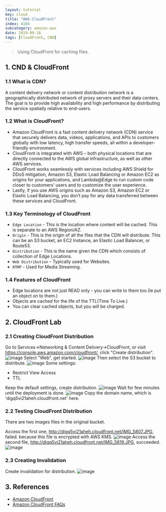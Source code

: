 ```yaml
---
layout: tutorial
key: cloud
title: "AWS-CloudFront"
index: 4104
subcategory: amazon-aws
date: 2019-09-16
tags: [CloudFront, CND]
---
```


> Using CloudFront for caching files.

## 1. CND & CloudFront
### 1.1 What is CDN?
A content delivery network or content distribution network is a geographically distributed network of proxy servers and their data centers. The goal is to provide high availability and high performance by distributing the service spatially relative to end-users.
### 1.2 What is CloudFront?
* Amazon CloudFront is a fast content delivery network (CDN) service that securely delivers data, videos, applications, and APIs to customers globally with low latency, high transfer speeds, all within a developer-friendly environment.
* CloudFront is integrated with AWS – both physical locations that are directly connected to the AWS global infrastructure, as well as other AWS services.
* CloudFront works seamlessly with services including AWS Shield for DDoS mitigation, Amazon S3, Elastic Load Balancing or Amazon EC2 as origins for your applications, and Lambda@Edge to run custom code closer to customers’ users and to customize the user experience.
* Lastly, if you use AWS origins such as Amazon S3, Amazon EC2 or Elastic Load Balancing, you don’t pay for any data transferred between these services and CloudFront.

### 1.3 Key Terminology of CloudFront
* `Edge Location` - This is the location where content will be cached. This is separate to an AWS Region/AZ.
* `Origin` - This is the origin of all the files that the CDN will distribute. This can be an S3 bucket, an EC2 Instance, an Elastic Load Balancer, or Route53.
* `Distribution` - This is the name given the CDN which consists of collection of Edge Locations.
* `Web Distribution` - Typically used for Websites.
* `RTMP` - Used for Media Streaming.

### 1.4 Features of CloudFront
* Edge locations are not just READ only - you can write to them too.(Ie put an object on to them.)
* Objects are cached for the life of the TTL(Time To Live.)
* You can clear cached objects, but you will be charged.

## 2. CloudFront Lab
### 2.1 Creating CloudFront Distribution
Go to Services->Networking & Content Delivery->CloudFront, or visit https://console.aws.amazon.com/cloudfront/, click "Create distribution".
![image](/assets/images/cloud/4104/cloudfront-home.png)
Select "Web", get started.
![image](/assets/images/cloud/4104/cloudfront-web.png)
Then select the S3 bucket to distribute.
![image](/assets/images/cloud/4104/cloudfront-create-distribution.png)
Some settings:
* Restrict View Access
* TTL

Keep the default settings, create distribution.
![image](/assets/images/cloud/4104/cloudfront-create-distribution-in-progress.png)
Wait for few minutes until the deployment is done.
![image](/assets/images/cloud/4104/cloudfront-create-distribution-enabled.png)
Copy the domain name, which is 'digq5vi21aheh.cloudfront.net' here.
### 2.2 Testing CloudFront Distribution
There are two images files in the original bucket.

Access the first one, http://digq5vi21aheh.cloudfront.net/IMG_5807.JPG, failed. because this file is encrypted with AWS KMS.
![image](/assets/images/cloud/4104/cloudfront-distributed-encrypted-file.png)
Access the second file, http://digq5vi21aheh.cloudfront.net/IMG_5819.JPG, succeeded.
![image](/assets/images/cloud/4104/cloudfront-distributed-file.png)
### 2.3 Creating Invalidation
Create invalidation for distribution.
![image](/assets/images/cloud/4104/cloudfront-distribution-invalidation.png)

## 3. References
* [Amazon CloudFront](https://aws.amazon.com/cloudfront)
* [Amazon CloudFront FAQs](https://aws.amazon.com/cloudfront/faqs/)
